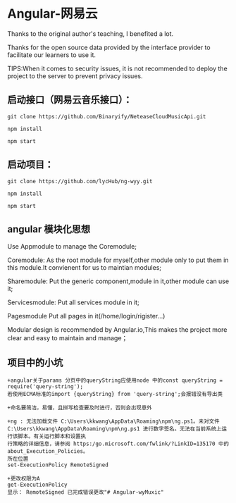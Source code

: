 # Angular-网易云
   Thanks to the original author's teaching, I benefited a lot.
    
   Thanks for the open source data provided by the interface provider to facilitate our learners to use it.
    
   TIPS:When it comes to security issues, it is not recommended to deploy the project to the server to prevent privacy issues.

## 启动接口（网易云音乐接口）：
    git clone https://github.com/Binaryify/NeteaseCloudMusicApi.git
    
    npm install
    
    npm start

## 启动项目：
    git clone https://github.com/lycHub/ng-wyy.git
    
    npm install
    
    npm start

## angular 模块化思想
   Use Appmodule to manage the Coremodule;

   Coremodule: As the root module for myself,other module only to put them in this module.It convienent for us to maintian modules;

   Sharemodule: Put the generic component,module in it,other module can use it;

   Servicesmodule: Put all services module in it;

   Pagesmodule Put all pages in it(/home/login/rigister...)

   Modular design is recommended by Angular.io,This makes the project more clear and easy to maintain and manage；

## 项目中的小坑
    +angular关于params 分页中的queryString应使用node 中的const queryString = require('query-string');
    若使用ECMA标准的import {queryString} from 'query-string';会报错没有导出类

    +命名要简洁，易懂，且拼写检查要及时进行，否则会出现意外

    +ng : 无法加载文件 C:\Users\kkwang\AppData\Roaming\npm\ng.ps1。未对文件 C:\Users\kkwang\AppData\Roaming\npm\ng.ps1 进行数字签名。无法在当前系统上运行该脚本。有关运行脚本和设置执
    行策略的详细信息，请参阅 https:/go.microsoft.com/fwlink/?LinkID=135170 中的 about_Execution_Policies。
    所在位置
    set-ExecutionPolicy RemoteSigned

    +更改权限为A
    get-ExecutionPolicy
    显示： RemoteSigned 已完成错误更改"# Angular-wyMuxic" 
